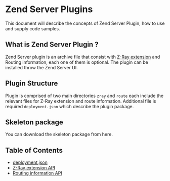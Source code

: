 Zend Server Plugins
==========

This document will describe the concepts of Zend Server Plugin, how to use and supply code samples. 

## What is Zend Server Plugin ?
Zend Server plugin is an archive file that consist with [Z-Ray extension](http://files.zend.com/help/Zend-Server/zend-server.htm#z-ray_concept.htm) and Routing information, each one of them is optional. The plugin can be installed throw the Zend Server UI.

## Plugin Structure
Plugin is comprised of two main directories `zray` and `route` each include the relevant files for Z-Ray extension and route information. Additional file is required `deployment.json` which describe the plugin package.

## Skeleton package
You can download the skeleton package from here.

## Table of Contents
- [deployment.json](DeploymentJson.md)
- [Z-Ray extension API](ZRayApi.md)
- [Routing information API](Routing.md)